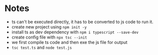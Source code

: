 # Notes

- ts can't be executed directly, it has to be converted to js code to run it.
- create new project using `npm init -y`
- install ts as dev dependency with `npm i typescript --save-dev`
- create config file with `npx tsc --init`
- we first compile ts code and then exe the js file for output
- `tsc test.ts` and `node test.js`
